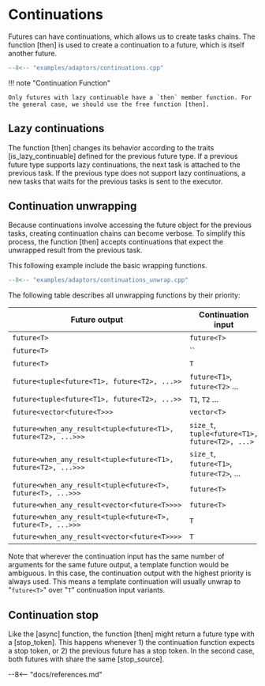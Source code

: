 # Continuations

Futures can have continuations, which allows us to create tasks chains. The function [then] is used to create a continuation to a future, which is itself another future.

```cpp
--8<-- "examples/adaptors/continuations.cpp"
```

!!! note "Continuation Function"

    Only futures with lazy continuable have a `then` member function. For the general case, we should use the free function [then].

## Lazy continuations

The function [then] changes its behavior according to the traits [is_lazy_continuable] defined for the previous future type. If a previous future type supports lazy continuations, the next task is attached to the previous task. If the previous type does not support lazy continuations, a new tasks that waits for the previous tasks is sent to the executor.   

## Continuation unwrapping

Because continuations involve accessing the future object for the previous tasks, creating continuation chains can become verbose. To simplify this process, the function [then] accepts continuations that expect the unwrapped result from the previous task.

This following example include the basic wrapping functions.

```cpp
--8<-- "examples/adaptors/continuations_unwrap.cpp"
```

The following table describes all unwrapping functions by their priority:

| Future output                                                 | Continuation input                             | Inputs |
|---------------------------------------------------------------|------------------------------------------------|--------|
| `future<T>`                                                   | `future<T>`                                    | 1      |
| `future<T>`                                                   | ``                                             | 0      |
| `future<T>`                                                   | `T`                                            | 1      |
| `future<tuple<future<T1>, future<T2>, ...>>`                  | `future<T1>`, `future<T2>` ...                 | N      |
| `future<tuple<future<T1>, future<T2>, ...>>`                  | `T1`, `T2` ...                                 | N      |
| `future<vector<future<T>>>`                                   | `vector<T>`                                    | 1      |
| `future<when_any_result<tuple<future<T1>, future<T2>, ...>>>` | `size_t`, `tuple<future<T1>, future<T2>, ...>` | 2      |
| `future<when_any_result<tuple<future<T1>, future<T2>, ...>>>` | `size_t`, `future<T1>`, `future<T2>`, ...      | N + 1  |
| `future<when_any_result<tuple<future<T>, future<T>, ...>>>`   | `future<T>`                                    | 1      |
| `future<when_any_result<vector<future<T>>>>`                  | `future<T>`                                    | 1      |
| `future<when_any_result<tuple<future<T>, future<T>, ...>>>`   | `T`                                            | 1      |
| `future<when_any_result<vector<future<T>>>>`                  | `T`                                            | 1      |

Note that wherever the continuation input has the same number of arguments for the same future output, a template function would be ambiguous. In this case, the continuation output with the highest priority is always used. This means a template continuation will usually unwrap to "`future<T>`" over "`T`" continuation input variants. 

## Continuation stop

Like the [async] function, the function [then] might return a future type with a [stop_token]. This happens whenever 1) the continuation function expects a stop token, or 2) the previous future has a stop token. In the second case, both futures with share the same [stop_source].    

--8<-- "docs/references.md"